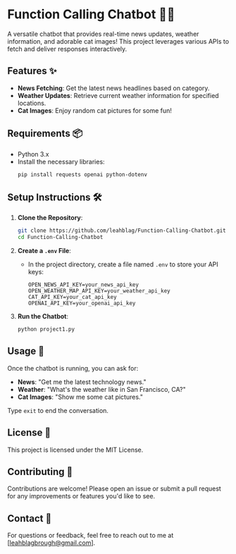 # Function Calling Chatbot 🤖🌸

A versatile chatbot that provides real-time news updates, weather information, and adorable cat images! This project leverages various APIs to fetch and deliver responses interactively.

## Features ✨
- **News Fetching**: Get the latest news headlines based on category.
- **Weather Updates**: Retrieve current weather information for specified locations.
- **Cat Images**: Enjoy random cat pictures for some fun!

## Requirements 📦
- Python 3.x
- Install the necessary libraries:
  ```bash
  pip install requests openai python-dotenv
  ```

## Setup Instructions 🛠️
1. **Clone the Repository**:
   ```bash
   git clone https://github.com/leahblag/Function-Calling-Chatbot.git
   cd Function-Calling-Chatbot
   ```

2. **Create a `.env` File**:
   - In the project directory, create a file named `.env` to store your API keys:
     ```plaintext
     OPEN_NEWS_API_KEY=your_news_api_key
     OPEN_WEATHER_MAP_API_KEY=your_weather_api_key
     CAT_API_KEY=your_cat_api_key
     OPENAI_API_KEY=your_openai_api_key
     ```

3. **Run the Chatbot**:
   ```bash
   python project1.py
   ```

## Usage 💬
Once the chatbot is running, you can ask for:
- **News**: "Get me the latest technology news."
- **Weather**: "What's the weather like in San Francisco, CA?"
- **Cat Images**: "Show me some cat pictures."

Type `exit` to end the conversation.

## License 📄
This project is licensed under the MIT License.

## Contributing 🤝
Contributions are welcome! Please open an issue or submit a pull request for any improvements or features you'd like to see.

## Contact 🌈
For questions or feedback, feel free to reach out to me at [leahblagbrough@gmail.com].
